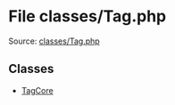 File classes/Tag.php
=========
Source: [classes/Tag.php](https://github.com/PrestaShop/PrestaShop/blob/1.6.1.1/classes/Tag.php)


Classes
-------

* [TagCore](class.TagCore)

